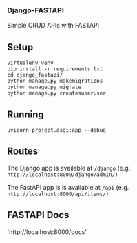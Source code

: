 ### Django-FASTAPI

Simple CRUD APIs with FASTAPI


## Setup

```
virtualenv venv
pip install -r requirements.txt
cd django_fastapi/
python manage.py makemigrations
python manage.py migrate
python manage.py createsuperuser 
```

## Running

```
uvicorn project.asgi:app --debug
```

## Routes

The Django app is available at `/django` (e.g. `http://localhost:8000/django/admin/)`

The FastAPI app is is available at `/api` (e.g. `http://localhost:8000/api/items/)`

## FASTAPI Docs

'http://localhost:8000/docs'
